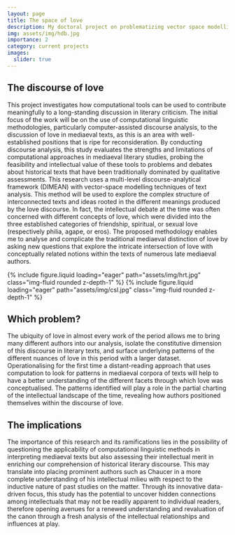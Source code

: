 ```yaml
---
layout: page
title: The space of love
description: My doctoral project on problematizing vector space modelling for retrospective discourse studies
img: assets/img/hdb.jpg
importance: 2
category: current projects
images:
  slider: true
---
```



## The discourse of love
This project investigates how computational tools can be used to contribute meaningfully to a long-standing discussion in literary criticism. The initial focus of the work will be on the use of computational linguistic methodologies, particularly computer-assisted discourse analysis, to the discussion of love in mediaeval texts, as this is an area with well-established positions that is ripe for reconsideration. By conducting discourse analysis, this study evaluates the strengths and limitations of computational approaches in mediaeval literary studies, probing the feasibility and intellectual value of these tools to problems and debates about historical texts that have been  traditionally dominated by qualitative assessments. This research uses a multi-level discourse-analytical framework (DIMEAN) with vector-space modelling techniques of text analysis. This method will be used to explore the complex structure of interconnected texts and ideas rooted in the different meanings produced by the love discourse.
In fact, the intellectual debate at the time was often concerned with different concepts of love, which were divided into the three established categories of friendship, spiritual, or sexual love (respectively philia, agape, or eros). The proposed methodology enables me to analyse and complicate the traditional mediaeval distinction of love by asking new questions that explore the intricate intersection of love with conceptually related notions within the texts of numerous late mediaeval authors.

<swiper-container keyboard="true" navigation="true" pagination="true" pagination-clickable="true" pagination-dynamic-bullets="true" rewind="true">
  <swiper-slide>{% include figure.liquid loading="eager" path="assets/img/hrt.jpg" class="img-fluid rounded z-depth-1" %}</swiper-slide>
  <swiper-slide>{% include figure.liquid loading="eager" path="assets/img/csl.jpg" class="img-fluid rounded z-depth-1" %}</swiper-slide>
</swiper-container>

## Which problem?
The ubiquity of love in almost every work of the period allows me to bring many different authors into our analysis, isolate the constitutive dimension of this discourse in literary texts, and surface underlying patterns of the different nuances of love in this period with a larger dataset. Operationalising for the first time a distant-reading approach that uses computation to look for patterns in mediaeval corpora of texts will help to have a better understanding of the different facets through which love was conceptualised. The patterns identified will play a role in the partial charting of the intellectual landscape of the time, revealing how authors positioned themselves within the discourse of love.

## The implications
The importance of this research and its ramifications lies in the possibility of questioning the applicability of computational linguistic methods in interpreting mediaeval texts but also assessing their intellectual merit in enriching our comprehension of historical literary discourse. This may translate into placing prominent authors such as Chaucer in a more complete understanding of his intellectual milieu with respect to the inductive nature of past studies on the matter. Through its innovative data-driven focus, this study has the potential to uncover hidden connections among intellectuals that may not be readily apparent to individual readers, therefore opening avenues for a renewed understanding and revaluation of the canon through a fresh analysis of the intellectual relationships and influences at play.
